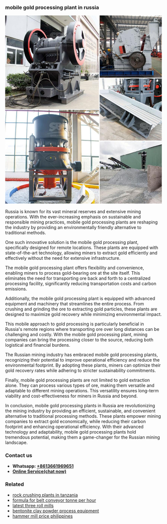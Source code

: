 <h3>mobile gold processing plant in russia</h3><img src='1706753932.jpg' alt=''><p>Russia is known for its vast mineral reserves and extensive mining operations. With the ever-increasing emphasis on sustainable and responsible mining practices, mobile gold processing plants are reshaping the industry by providing an environmentally friendly alternative to traditional methods.</p><p>One such innovative solution is the mobile gold processing plant, specifically designed for remote locations. These plants are equipped with state-of-the-art technology, allowing miners to extract gold efficiently and effectively without the need for extensive infrastructure.</p><p>The mobile gold processing plant offers flexibility and convenience, enabling miners to process gold-bearing ore at the site itself. This eliminates the need for transporting ore back and forth to a centralized processing facility, significantly reducing transportation costs and carbon emissions.</p><p>Additionally, the mobile gold processing plant is equipped with advanced equipment and machinery that streamlines the entire process. From crushing and grinding the ore to extracting gold particles, these plants are designed to maximize gold recovery while minimizing environmental impact.</p><p>This mobile approach to gold processing is particularly beneficial in Russia's remote regions where transporting ore over long distances can be challenging and costly. With the mobile gold processing plant, mining companies can bring the processing closer to the source, reducing both logistical and financial burdens.</p><p>The Russian mining industry has embraced mobile gold processing plants, recognizing their potential to improve operational efficiency and reduce the environmental footprint. By adopting these plants, miners can optimize their gold recovery rates while adhering to stricter sustainability commitments.</p><p>Finally, mobile gold processing plants are not limited to gold extraction alone. They can process various types of ore, making them versatile and adaptable to different mining operations. This versatility ensures long-term viability and cost-effectiveness for miners in Russia and beyond.</p><p>In conclusion, mobile gold processing plants in Russia are revolutionizing the mining industry by providing an efficient, sustainable, and convenient alternative to traditional processing methods. These plants empower mining companies to extract gold economically, while reducing their carbon footprint and enhancing operational efficiency. With their advanced technology and adaptability, mobile gold processing plants hold tremendous potential, making them a game-changer for the Russian mining landscape.</p><h3>Contact us</h3><ul><li><strong>Whatsapp:&nbsp;<a href="https://wa.me/8613661969651">+8613661969651</a></strong></li><li><a href="https://swt.shibang-china.com/?git&amp;zhl&amp;mobile gold processing plant in russia"><strong>Online Service(chat now)</strong></a></li></ul><h3>Related</h3><ul><li><a href='rock crushing plants in tanzania.md'>rock crushing plants in tanzania</a></li><li><a href='formula for belt conveyor tonne per hour.md'>formula for belt conveyor tonne per hour</a></li><li><a href='latest three roll mills.md'>latest three roll mills</a></li><li><a href='bentonite clay powder process equipment.md'>bentonite clay powder process equipment</a></li><li><a href='hammer mill price philippines.md'>hammer mill price philippines</a></li></ul>